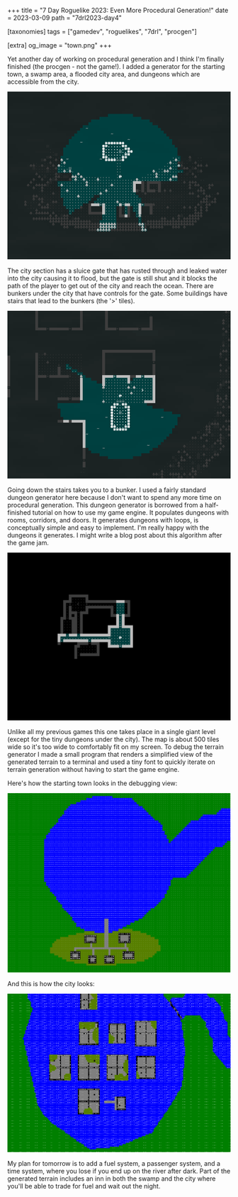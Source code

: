 +++
title = "7 Day Roguelike 2023: Even More Procedural Generation!"
date = 2023-03-09
path = "7drl2023-day4"

[taxonomies]
tags = ["gamedev", "roguelikes", "7drl", "procgen"]

[extra]
og_image = "town.png"
+++

Yet another day of working on procedural generation and I think I'm finally finished (the
procgen - not the game!). I added a generator for the starting town, a swamp
area, a flooded city area, and dungeons which are accessible from the city.

![Screenshot of the starting town](town.png)

<!-- more -->

The city section has a sluice gate that has rusted through and leaked water into the
city causing it to flood, but the gate is still shut and it blocks the path of
the player to get out of the city and reach the ocean. There are bunkers under
the city that have controls for the gate. Some buildings have stairs that lead
to the bunkers (the '>' tiles).

![Screenshot of the sunken city](city.png)

Going down the stairs takes you to a bunker. I used a fairly standard dungeon
generator here because I don't want to spend any more time on procedural
generation. This dungeon generator is borrowed from a half-finished tutorial on
how to use my game engine. It populates dungeons with rooms, corridors, and
doors. It generates dungeons with loops, is conceptually simple and easy to
implement. I'm really happy with the dungeons it generates. I might write a blog post
about this algorithm after the game jam.

![Screenshot of a bunker](dungeon.png)

Unlike all my previous games this one takes place in a single giant level
(except for the tiny dungeons under the city). The map is about 500 tiles wide
so it's too wide to comfortably fit on my screen. To debug the terrain generator
I made a small program that renders a simplified view of the generated terrain
to a terminal and used a tiny font to quickly iterate on terrain generation
without having to start the game engine.

Here's how the starting town looks in the debugging view:

![Debugging visualization of the starting town](town-dev.png)

And this is how the city looks:

![Debugging visualization of the city](city-dev.png)

My plan for tomorrow is to add a fuel system, a passenger system, and a time
system, where you lose if you end up on the river after dark. Part of the
generated terrain includes an inn in both the swamp and the city where you'll be
able to trade for fuel and wait out the night.
